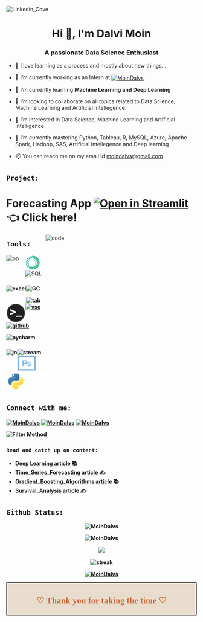 ![Linkedin_Cove](https://user-images.githubusercontent.com/99672298/185783816-c1682359-9af3-4d29-a23a-fedca43a9f2c.jpg)

<h1 align="center">Hi 👋, I'm Dalvi Moin</h1>
<h3 align="center">A passionate Data Science Enthusiast</h3>

- 🌱 I love learning as a process and mostly about new things...

- 🔭 I’m currently working as an Intern at <a href="https://aivariant.com/" target="blank"><img align="center" src="https://www.aivariant.com/wp-content/uploads/2021/01/ai_logo5_2-1.png" alt="MoinDalvs" height="25" width="70" /></a>

- 🌱 I’m currently learning **Machine Learning and Deep Learning**

- 💞️ I’m looking to collaborate on all topics related to  Data Science, Machine Learning and Artificial Intellegence.

- 👀 I’m interested in Data Science, Machine Learning and Artificial Intelligence

- 🌱 I’m currently mastering Python, Tableau, R, MySQL, Azure, Apache Spark, Hadoop, SAS, Artificial intellegence and Deep learning

- 📫 You can reach me on my email id moindalvs@gmail.com

## `Project:`
# Forecasting App [![Open in Streamlit](http://static.streamlit.io/badges/streamlit_badge_black_white.svg)](https://moindalvs-co2-emission-forecasting-github-deployment-6cjelw.streamlitapp.com/) 👈 Click here!

<img align="right" alt="code"  height="400" width="400" src = "https://user-images.githubusercontent.com/94888819/179503858-d2f6d197-7a3f-495b-888c-5a60679bed94.gif"> 

## `Tools:`
<img align="left" src="https://user-images.githubusercontent.com/94888819/179538709-781ca826-4b36-42e7-aeda-ad6b07e719ea.png" alt="pp" width="50" height="50" /> </a>
<img align="left" alt="Anaconda" height="40" src="https://raw.githubusercontent.com/habc0d3r/images-repo/master/icons8-anaconda.svg" />
<img align="left" alt="SQL" height="40" src="https://raw.githubusercontent.com/habc0d3r/0th-project/master/icons8-sql-96.png" /> <b>
<img align="left" alt="excel" height="40" src="https://d3j0t7vrtr92dk.cloudfront.net/stembakuniversity/1616519913_png-clipart-microsoft-excel-computer-icons-microsoft-template-angle-removebg-preview.png" />
<img src="https://user-images.githubusercontent.com/94888819/179532814-fa9beb8f-0fd6-4160-8d47-650af59c58a1.png" alt="GC" width="40" height="40"/> </a> </p> 
<img src="https://user-images.githubusercontent.com/94888819/179531328-610ccc8c-11cc-40cf-82dc-5902d473b7e1.png" alt="tab" width="40" height="40"/> </a> 
<img align="left" alt="teminal" height="50" 
src="https://raw.githubusercontent.com/github/explore/80688e429a7d4ef2fca1e82350fe8e3517d3494d/topics/terminal/terminal.png" /> </a> <a
href="https://code.visualstudio.com" target="_blank" rel="noreferrer"> <img src="https://user-images.githubusercontent.com/94888819/179420219-9ce785fd-b1eb-4caa-aebd-086c088d05f2.png" alt="vsc" width="60" height="40"/> </a> <a 
href="https://github.com" target="_blank" rel="noreferrer"> <img src="https://raw.githubusercontent.com/habc0d3r/0th-project/master/icons8-github.svg" alt="github" width="50" height="50"/> </a> </p>
<img align="left" alt="pycharm" height="40" src="https://user-images.githubusercontent.com/94888819/179536543-d438fb65-8501-475d-9f8b-5bbc18bab86a.png" />
<img align="left" alt="jn" height="50" src="https://user-images.githubusercontent.com/94888819/179537708-2241ab23-8c86-40c6-8fa9-f3979be75ade.png" /> 
<img src="https://user-images.githubusercontent.com/94888819/179422108-0108ecc4-96d4-4a9f-93d2-f4f2ea98688e.png" alt="stream" width="40" height="50"/> </a> <a 
href="https://www.photoshop.com/en" target="_blank" rel="noreferrer"> <img src="https://raw.githubusercontent.com/devicons/devicon/master/icons/photoshop/photoshop-line.svg" alt="photoshop" width="50" height="40"/> </a> <a
href="https://www.python.org" target="_blank" rel="noreferrer"> <img src="https://raw.githubusercontent.com/devicons/devicon/master/icons/python/python-original.svg" alt="python" width="50" height="50"/> </a> </p>


## `Connect with me:`
<p align="left">
<a href="https://www.linkedin.com/in/moin-dalvi-277b0214a" target="blank"><img align="center" src="https://img.icons8.com/color/344/linkedin-circled--v1.png" alt="MoinDalvs" height="50" width="50" /></a>
<a href="https://www.kaggle.com/moindalvi" target="blank"><img align="center" src="https://img.icons8.com/external-tal-revivo-color-tal-revivo/344/external-kaggle-an-online-community-of-data-scientists-and-machine-learners-owned-by-google-logo-color-tal-revivo.png" alt="MoinDalvs" height="40" width="40" /></a>
<a href="https://www.youtube.com/channel/UCN7xdRsVxEaaH5H0f3eNNmg" target="blank"><img align="center" src="https://img.icons8.com/color/344/youtube-play.png" alt="MoinDalvs" height="50" width="50" /></a>
</p>

![Filter Method](https://static.wixstatic.com/media/3e99b9_f53a1cab95ae4dfd938a1bf6a1a62f49~mv2.gif)

### `Read and catch up on content:`
- [Deep Learning article](https://github.com/MoinDalvs/Neural_Networks_From_Scratch/blob/main/README.md) :books:
- [Time_Series_Forecasting article](https://github.com/MoinDalvs/Time_Series_Forecasting_From_Scratch/blob/main/README.md) ✍️
- [Gradient_Boosting_Algorithms article](https://github.com/MoinDalvs/Gradient_Boosting_Algorithms_From_Scratch/blob/main/README.md) :books:
- [Survival_Analysis article](https://github.com/MoinDalvs/Survival_Analysis_From_Scratch/blob/main/README.md) ✍️

## `Github Status:` 
<p align="center"> <img src="https://komarev.com/ghpvc/?username=MoinDalvs&label=Profile%20views&color=0e75b6&style=circle" alt="MoinDalvs" width="16%" /> </p>
<p align="center"> <img src="https://github-readme-stats.vercel.app/api/top-langs?username=MoinDalvs&show_icons=true&theme=tokyonight&locale=en&layout=compact" alt="MoinDalvs" /></p>
<p align='center'> <img width="50%" src="https://github-readme-stats.vercel.app/api?username=MoinDalvs&show_icons=true&theme=tokyonight"/> </p>
<p align='center'> <img src="http://github-readme-streak-stats.herokuapp.com?user=MoinDalvs&theme=neon-palenight" width="50%"  alt="streak"> </p>
<p align="center"> <a href="https://github.com/ryo-ma/github-profile-trophy"><img src="https://github-profile-trophy.vercel.app/?username=MoinDalvs&show_icons=true&theme=tokyonight" alt="MoinDalvs" />
</a> </p>

<div style="align:center;
            display:fill;
            border-radius: false;
            border-style: solid;
            border-color:#000000;
            border-style: false;
            border-width: 2px;
            color:#CF673A;
            font-size:15px;
            font-family: Georgia;
            background-color:#E8DCCC;
            text-align:center;
            letter-spacing:0.1px;
            padding: 0.1em;">

**<h2>♡ Thank you for taking the time ♡**




